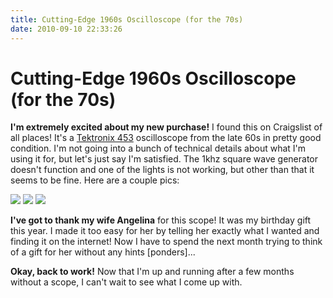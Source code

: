 ```yaml
---
title: Cutting-Edge 1960s Oscilloscope (for the 70s)
date: 2010-09-10 22:33:26
---
```


# Cutting-Edge 1960s Oscilloscope (for the 70s)

__I'm extremely excited about my new purchase!__  I found this on Craigslist of all places!  It's a [Tektronix 453](http://www.diyguitarist.com/TestEquipment/Tektronix453.htm) oscilloscope from the late 60s in pretty good condition.  I'm not going into a bunch of technical details about what I'm using it for, but let's just say I'm satisfied.  The 1khz square wave generator doesn't function and one of the lights is not working, but other than that it seems to be fine. Here are a couple pics:

<div class="text-center img-medium img-border">

![](https://swharden.com/static/2010/09/10/probe.jpg)
![](https://swharden.com/static/2010/09/10/canned-3.5mhz.jpg)
![](https://swharden.com/static/2010/09/10/tektronix_cutting_edge.jpg)

</div>

__I've got to thank my wife Angelina__ for this scope!  It was my birthday gift this year.  I made it too easy for her by telling her exactly what I wanted and finding it on the internet!  Now I have to spend the next month trying to think of a gift for her without any hints [ponders]...

__Okay, back to work!__ Now that I'm up and running after a few months without a scope, I can't wait to see what I come up with.